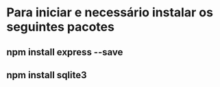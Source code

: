 # Para iniciar e necessário instalar os seguintes pacotes

## npm install express --save
## npm install sqlite3
